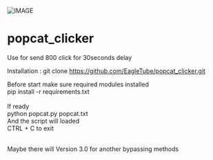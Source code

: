 ![IMAGE](https://user-images.githubusercontent.com/87413459/129489125-2fd2698d-8bd9-46d6-92ea-9ec21ab5c3e2.png)
# popcat_clicker
Use for send 800 click for 30seconds delay


Installation : git clone https://github.com/EagleTube/popcat_clicker.git


Before start make sure required modules installed<br>
pip install -r requirements.txt
<br><br>
If ready<br>
python popcat.py popcat.txt<br>
And the script will loaded<br>
CTRL + C to exit<br><br>

Maybe there will Version 3.0 for another bypassing methods
